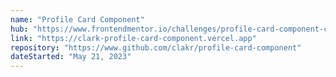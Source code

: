 ```yaml
---
name: "Profile Card Component"
hub: "https://www.frontendmentor.io/challenges/profile-card-component-cfArpWshJ/hub"
link: "https://clark-profile-card-component.vercel.app"
repository: "https://www.github.com/clakr/profile-card-component"
dateStarted: "May 21, 2023"
---
```

